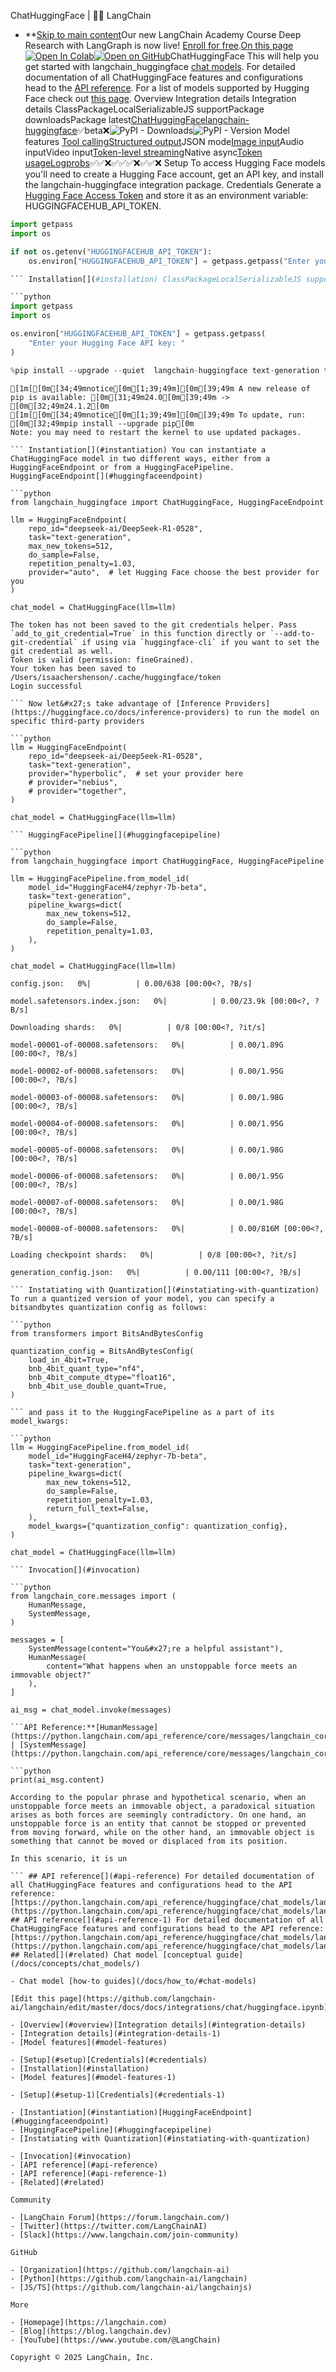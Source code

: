 ChatHuggingFace | 🦜️🔗 LangChain
- **[Skip to main content](#__docusaurus_skipToContent_fallback)Our new LangChain Academy Course Deep Research with LangGraph is now live! [Enroll for free](https://academy.langchain.com/courses/deep-research-with-langgraph/?utm_medium=internal&utm_source=docs&utm_campaign=q3-2025_deep-research-course_co).[On this page![Open In Colab ](https://colab.research.google.com/assets/colab-badge.svg)](https://colab.research.google.com/github/langchain-ai/langchain/blob/master/docs/docs/integrations/chat/huggingface.ipynb)[![Open on GitHub ](https://img.shields.io/badge/Open%20on%20GitHub-grey?logo=github&logoColor=white)](https://github.com/langchain-ai/langchain/blob/master/docs/docs/integrations/chat/huggingface.ipynb)ChatHuggingFace This will help you get started with langchain_huggingface [chat models](/docs/concepts/chat_models/). For detailed documentation of all ChatHuggingFace features and configurations head to the [API reference](https://python.langchain.com/api_reference/huggingface/chat_models/langchain_huggingface.chat_models.huggingface.ChatHuggingFace.html). For a list of models supported by Hugging Face check out [this page](https://huggingface.co/models). Overview[​](#overview) Integration details[​](#integration-details) Integration details[​](#integration-details-1) ClassPackageLocalSerializableJS supportPackage downloadsPackage latest[ChatHuggingFace](https://python.langchain.com/api_reference/huggingface/chat_models/langchain_huggingface.chat_models.huggingface.ChatHuggingFace.html)[langchain-huggingface](https://python.langchain.com/api_reference/huggingface/index.html)✅beta❌![PyPI - Downloads ](https://img.shields.io/pypi/dm/langchain_huggingface?style=flat-square&label=%20)![PyPI - Version ](https://img.shields.io/pypi/v/langchain_huggingface?style=flat-square&label=%20) Model features[​](#model-features) [Tool calling](/docs/how_to/tool_calling/)[Structured output](/docs/how_to/structured_output/)JSON mode[Image input](/docs/how_to/multimodal_inputs/)Audio inputVideo input[Token-level streaming](/docs/how_to/chat_streaming/)Native async[Token usage](/docs/how_to/chat_token_usage_tracking/)[Logprobs](/docs/how_to/logprobs/)✅✅❌✅✅✅❌✅✅❌ Setup[​](#setup) To access Hugging Face models you&#x27;ll need to create a Hugging Face account, get an API key, and install the langchain-huggingface integration package. Credentials[​](#credentials) Generate a [Hugging Face Access Token](https://huggingface.co/docs/hub/security-tokens) and store it as an environment variable: HUGGINGFACEHUB_API_TOKEN.

```python
import getpass
import os

if not os.getenv("HUGGINGFACEHUB_API_TOKEN"):
    os.environ["HUGGINGFACEHUB_API_TOKEN"] = getpass.getpass("Enter your token: ")

``` Installation[​](#installation) ClassPackageLocalSerializableJS supportPackage downloadsPackage latest[ChatHuggingFace](https://python.langchain.com/api_reference/huggingface/chat_models/langchain_huggingface.chat_models.huggingface.ChatHuggingFace.html)[langchain-huggingface](https://python.langchain.com/api_reference/huggingface/index.html)✅❌❌![PyPI - Downloads ](https://img.shields.io/pypi/dm/langchain_huggingface?style=flat-square&label=%20)![PyPI - Version ](https://img.shields.io/pypi/v/langchain_huggingface?style=flat-square&label=%20) Model features[​](#model-features-1) [Tool calling](/docs/how_to/tool_calling/)[Structured output](/docs/how_to/structured_output/)JSON mode[Image input](/docs/how_to/multimodal_inputs/)Audio inputVideo input[Token-level streaming](/docs/how_to/chat_streaming/)Native async[Token usage](/docs/how_to/chat_token_usage_tracking/)[Logprobs](/docs/how_to/logprobs/)✅✅❌❌❌❌❌❌❌❌ Setup[​](#setup-1) To access langchain_huggingface models you&#x27;ll need to create a Hugging Face account, get an API key, and install the langchain-huggingface integration package. Credentials[​](#credentials-1) You&#x27;ll need to have a [Hugging Face Access Token](https://huggingface.co/docs/hub/security-tokens) saved as an environment variable: HUGGINGFACEHUB_API_TOKEN.

```python
import getpass
import os

os.environ["HUGGINGFACEHUB_API_TOKEN"] = getpass.getpass(
    "Enter your Hugging Face API key: "
)

```

```python
%pip install --upgrade --quiet  langchain-huggingface text-generation transformers google-search-results numexpr langchainhub sentencepiece jinja2 bitsandbytes accelerate

```

```output
[1m[[0m[34;49mnotice[0m[1;39;49m][0m[39;49m A new release of pip is available: [0m[31;49m24.0[0m[39;49m -> [0m[32;49m24.1.2[0m
[1m[[0m[34;49mnotice[0m[1;39;49m][0m[39;49m To update, run: [0m[32;49mpip install --upgrade pip[0m
Note: you may need to restart the kernel to use updated packages.

``` Instantiation[​](#instantiation) You can instantiate a ChatHuggingFace model in two different ways, either from a HuggingFaceEndpoint or from a HuggingFacePipeline. HuggingFaceEndpoint[​](#huggingfaceendpoint)

```python
from langchain_huggingface import ChatHuggingFace, HuggingFaceEndpoint

llm = HuggingFaceEndpoint(
    repo_id="deepseek-ai/DeepSeek-R1-0528",
    task="text-generation",
    max_new_tokens=512,
    do_sample=False,
    repetition_penalty=1.03,
    provider="auto",  # let Hugging Face choose the best provider for you
)

chat_model = ChatHuggingFace(llm=llm)

```

```output
The token has not been saved to the git credentials helper. Pass `add_to_git_credential=True` in this function directly or `--add-to-git-credential` if using via `huggingface-cli` if you want to set the git credential as well.
Token is valid (permission: fineGrained).
Your token has been saved to /Users/isaachershenson/.cache/huggingface/token
Login successful

``` Now let&#x27;s take advantage of [Inference Providers](https://huggingface.co/docs/inference-providers) to run the model on specific third-party providers

```python
llm = HuggingFaceEndpoint(
    repo_id="deepseek-ai/DeepSeek-R1-0528",
    task="text-generation",
    provider="hyperbolic",  # set your provider here
    # provider="nebius",
    # provider="together",
)

chat_model = ChatHuggingFace(llm=llm)

``` HuggingFacePipeline[​](#huggingfacepipeline)

```python
from langchain_huggingface import ChatHuggingFace, HuggingFacePipeline

llm = HuggingFacePipeline.from_model_id(
    model_id="HuggingFaceH4/zephyr-7b-beta",
    task="text-generation",
    pipeline_kwargs=dict(
        max_new_tokens=512,
        do_sample=False,
        repetition_penalty=1.03,
    ),
)

chat_model = ChatHuggingFace(llm=llm)

```

```output
config.json:   0%|          | 0.00/638 [00:00<?, ?B/s]

```

```output
model.safetensors.index.json:   0%|          | 0.00/23.9k [00:00<?, ?B/s]

```

```output
Downloading shards:   0%|          | 0/8 [00:00<?, ?it/s]

```

```output
model-00001-of-00008.safetensors:   0%|          | 0.00/1.89G [00:00<?, ?B/s]

```

```output
model-00002-of-00008.safetensors:   0%|          | 0.00/1.95G [00:00<?, ?B/s]

```

```output
model-00003-of-00008.safetensors:   0%|          | 0.00/1.98G [00:00<?, ?B/s]

```

```output
model-00004-of-00008.safetensors:   0%|          | 0.00/1.95G [00:00<?, ?B/s]

```

```output
model-00005-of-00008.safetensors:   0%|          | 0.00/1.98G [00:00<?, ?B/s]

```

```output
model-00006-of-00008.safetensors:   0%|          | 0.00/1.95G [00:00<?, ?B/s]

```

```output
model-00007-of-00008.safetensors:   0%|          | 0.00/1.98G [00:00<?, ?B/s]

```

```output
model-00008-of-00008.safetensors:   0%|          | 0.00/816M [00:00<?, ?B/s]

```

```output
Loading checkpoint shards:   0%|          | 0/8 [00:00<?, ?it/s]

```

```output
generation_config.json:   0%|          | 0.00/111 [00:00<?, ?B/s]

``` Instatiating with Quantization[​](#instatiating-with-quantization) To run a quantized version of your model, you can specify a bitsandbytes quantization config as follows:

```python
from transformers import BitsAndBytesConfig

quantization_config = BitsAndBytesConfig(
    load_in_4bit=True,
    bnb_4bit_quant_type="nf4",
    bnb_4bit_compute_dtype="float16",
    bnb_4bit_use_double_quant=True,
)

``` and pass it to the HuggingFacePipeline as a part of its model_kwargs:

```python
llm = HuggingFacePipeline.from_model_id(
    model_id="HuggingFaceH4/zephyr-7b-beta",
    task="text-generation",
    pipeline_kwargs=dict(
        max_new_tokens=512,
        do_sample=False,
        repetition_penalty=1.03,
        return_full_text=False,
    ),
    model_kwargs={"quantization_config": quantization_config},
)

chat_model = ChatHuggingFace(llm=llm)

``` Invocation[​](#invocation)

```python
from langchain_core.messages import (
    HumanMessage,
    SystemMessage,
)

messages = [
    SystemMessage(content="You&#x27;re a helpful assistant"),
    HumanMessage(
        content="What happens when an unstoppable force meets an immovable object?"
    ),
]

ai_msg = chat_model.invoke(messages)

```API Reference:**[HumanMessage](https://python.langchain.com/api_reference/core/messages/langchain_core.messages.human.HumanMessage.html) | [SystemMessage](https://python.langchain.com/api_reference/core/messages/langchain_core.messages.system.SystemMessage.html)

```python
print(ai_msg.content)

```

```output
According to the popular phrase and hypothetical scenario, when an unstoppable force meets an immovable object, a paradoxical situation arises as both forces are seemingly contradictory. On one hand, an unstoppable force is an entity that cannot be stopped or prevented from moving forward, while on the other hand, an immovable object is something that cannot be moved or displaced from its position.

In this scenario, it is un

``` ## API reference[​](#api-reference) For detailed documentation of all ChatHuggingFace features and configurations head to the API reference: [https://python.langchain.com/api_reference/huggingface/chat_models/langchain_huggingface.chat_models.huggingface.ChatHuggingFace.html](https://python.langchain.com/api_reference/huggingface/chat_models/langchain_huggingface.chat_models.huggingface.ChatHuggingFace.html) ## API reference[​](#api-reference-1) For detailed documentation of all ChatHuggingFace features and configurations head to the API reference: [https://python.langchain.com/api_reference/huggingface/chat_models/langchain_huggingface.chat_models.huggingface.ChatHuggingFace.html](https://python.langchain.com/api_reference/huggingface/chat_models/langchain_huggingface.chat_models.huggingface.ChatHuggingFace.html) ## Related[​](#related) Chat model [conceptual guide](/docs/concepts/chat_models/)

- Chat model [how-to guides](/docs/how_to/#chat-models)

[Edit this page](https://github.com/langchain-ai/langchain/edit/master/docs/docs/integrations/chat/huggingface.ipynb)

- [Overview](#overview)[Integration details](#integration-details)
- [Integration details](#integration-details-1)
- [Model features](#model-features)

- [Setup](#setup)[Credentials](#credentials)
- [Installation](#installation)
- [Model features](#model-features-1)

- [Setup](#setup-1)[Credentials](#credentials-1)

- [Instantiation](#instantiation)[HuggingFaceEndpoint](#huggingfaceendpoint)
- [HuggingFacePipeline](#huggingfacepipeline)
- [Instatiating with Quantization](#instatiating-with-quantization)

- [Invocation](#invocation)
- [API reference](#api-reference)
- [API reference](#api-reference-1)
- [Related](#related)

Community

- [LangChain Forum](https://forum.langchain.com/)
- [Twitter](https://twitter.com/LangChainAI)
- [Slack](https://www.langchain.com/join-community)

GitHub

- [Organization](https://github.com/langchain-ai)
- [Python](https://github.com/langchain-ai/langchain)
- [JS/TS](https://github.com/langchain-ai/langchainjs)

More

- [Homepage](https://langchain.com)
- [Blog](https://blog.langchain.dev)
- [YouTube](https://www.youtube.com/@LangChain)

Copyright © 2025 LangChain, Inc.
